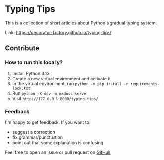 # Typing Tips

This is a collection of short articles about Python's gradual typing system.

Link: https://decorator-factory.github.io/typing-tips/


## Contribute

### How to run this locally?

1. Install Python 3.13
2. Create a new virtual environment and activate it
3. In the virtual environment, run `python -m pip install -r requirements-lock.txt`
4. Run `python -X dev -m mkdocs serve`
5. Visit `http://127.0.0.1:8000/typing-tips/`

### Feedback

I'm happy to get feedback. If you want to:

- suggest a correction
- fix grammar/punctuation
- point out that some explanation is confusing

Feel free to open an issue or pull request on [GitHub](https://github.com/decorator-factory/typing-tips)

